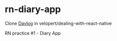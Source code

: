 # rn-diary-app

Clone [Daylog](https://github.com/velopert/dealing-with-react-native/blob/main/06-07/README.md) in velopert/dealing-with-react-native

RN practice #1 - Diary App
